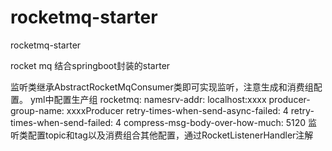 # rocketmq-starter
rocketmq-starter
 
 rocket mq 结合springboot封装的starter
 
 监听类继承AbstractRocketMqConsumer类即可实现监听，注意生成和消费组配置。
  yml中配置生产组
  rocketmq:
    namesrv-addr: localhost:xxxx
    producer-group-name: xxxxProducer
    retry-times-when-send-async-failed: 4
    retry-times-when-send-failed: 4
    compress-msg-body-over-how-much: 5120
   监听类配置topic和tag以及消费组合其他配置，通过RocketListenerHandler注解
